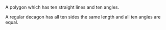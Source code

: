 A polygon which has ten straight lines and ten angles.

A regular decagon has all ten sides the same length and all ten angles
are equal.
